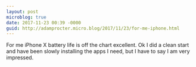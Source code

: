 ```yaml
---
layout: post
microblog: true
date: 2017-11-23 00:39 -0000
guid: http://adamprocter.micro.blog/2017/11/23/for-me-iphone.html
---
```

For me iPhone X battery life is off the chart excellent. Ok I did a clean start and have been slowly installing the apps I need, but I have to say I am very impressed.
